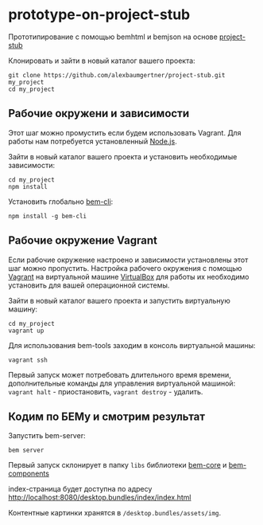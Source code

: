 # prototype-on-project-stub

Прототипирование с помощью bemhtml и bemjson на основе <a href="https://github.com/bem/project-stub">project-stub</a>

Клонировать и зайти в новый каталог вашего проекта:

    git clone https://github.com/alexbaumgertner/project-stub.git my_project
    cd my_project

## Рабочие окружени и зависимости

Этот шаг можно промустить если будем использовать Vagrant.
Для работы нам потребуется установленный [Node.js](http://nodejs.org/download/).

Зайти в новый каталог вашего проекта и установить необходимые зависимости:

    cd my_project
    npm install

Установить глобально [bem-cli](http://ru.bem.info/news/bem-cli/):

    npm install -g bem-cli

## Рабочие окружение Vagrant

Если рабочие окружение настроено и зависимости установлены этот шаг можно пропустить.
Настройка рабочего окружения с помощью  [Vagrant](http://downloads.vagrantup.com/) на виртуальной машине [VirtualBox](http://www.virtualbox.org) для работы их необходимо установить для вашей операционной системы.

Зайти в новый каталог вашего проекта и запустить виртуальную машину:

    cd my_project
    vagrant up

Для использования bem-tools заходим в консоль виртуальной машины:

    vagrant ssh

Первый запуск может потребовать длительного время времени, дополнительные команды для управления виртуальной машиной: `vagrant halt` - приостановить,  `vagrant destroy` - удалить.

## Кодим по БЕМу и смотрим результат

Запустить bem-server:

    bem server

Первый запуск склонирует в папку `libs` библиотеки [bem-core](https://github.com/bem/bem-core) и [bem-components](https://github.com/bem/bem-components)

index-страница будет доступна по адресу <a href="http://localhost:8080/desktop.bundles/index/index.html">http://localhost:8080/desktop.bundles/index/index.html</a>

Контентные картинки хранятся в `/desktop.bundles/assets/img`.
